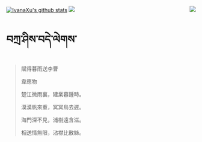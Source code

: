 [![IvanaXu's github stats](https://github-readme-stats.vercel.app/api?username=IvanaXu&show_icons=true&theme=vue-dark)](https://github.com/anuraghazra/github-readme-stats)
<img align="right" src="https://github-readme-stats.vercel.app/api/top-langs/?username=IvanaXu&langs_count=7&theme=graywhite" />
<img src="https://github-readme-stats.vercel.app/api/wakatime?username=IvanaXu&layout=compact&langs_count=6&theme=vue-dark&&custom_title=Programming Times(Jul 29 2021-)" />
# བཀྲ་ཤིས་བདེ་ལེགས་
> 賦得暮雨送李曹
> 
> 韋應物
> 
> 楚江微雨裏，建業暮鍾時。
> 
> 漠漠帆來重，冥冥鳥去遲。
> 
> 海門深不見，浦樹遠含滋。
> 
> 相送情無限，沾襟比散絲。
>